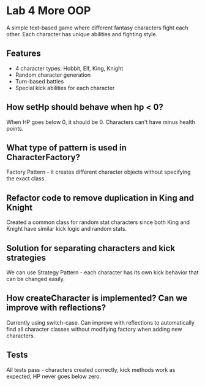 
# Lab 4 More OOP

A simple text-based game where different fantasy characters fight each other. Each character has unique abilities and fighting style.

## Features
- 4 character types: Hobbit, Elf, King, Knight
- Random character generation
- Turn-based battles
- Special kick abilities for each character

## How setHp should behave when hp < 0?
When HP goes below 0, it should be 0. Characters can't have minus health points.

## What type of pattern is used in CharacterFactory?
Factory Pattern - it creates different character objects without specifying the exact class.

## Refactor code to remove duplication in King and Knight
Created a common class for random stat characters since both King and Knight have similar kick logic and random stats.

## Solution for separating characters and kick strategies
We can use Strategy Pattern - each character has its own kick behavior that can be changed easily.

## How createCharacter is implemented? Can we improve with reflections?
Currently using switch-case. Can improve with reflections to automatically find all character classes without modifying factory when adding new characters.

## Tests
All tests pass - characters created correctly, kick methods work as expected, HP never goes below zero.
